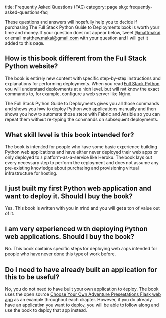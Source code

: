 title: Frequently Asked Questions (FAQ)
category: page
slug: frequently-asked-questions-faq

These questions and answers will hopefully help you to decide if purchasing
The Full Stack Python Guide to Deployments book is worth your time and money.
If your question does not appear below, tweet 
[@mattmakai](https://twitter.com/mattmakai) or email matthew.makai@gmail.com 
with your question and I will get it added to this page.


## How is this book different from the Full Stack Python website?
The book is entirely new content with specific step-by-step instructions
and explanations for performing deployments. When you read 
[Full Stack Python](http://www.fullstackpython.com/) you will understand
deployments at a high level, but will not know the exact commands to, for 
example, configure a web server like Nginx. 

The Full Stack Python Guide to Deployments gives you all those commands and 
shows you how to deploy Python web applications manually and then shows you
how to automate those steps with Fabric and Ansible so you can repeat them
without re-typing the commands on subsequent deployments.



## What skill level is this book intended for?
The book is intended for people who have some basic experience building
Python web applications and have either never deployed their web apps
or only deployed to a platform-as-a-service like Heroku. The book lays out
every necessary step to perform the deployment and does not assume any
pre-existing knowledge about purchasing and provisioning virtual 
infrastructure for hosting.



## I just built my first Python web application and want to deploy it. Should I buy the book?
Yes. This book is written with you in mind and you will get a ton of value
out of it.



## I am very experienced with deploying Python web applications. Should I buy the book?
No. This book contains specific steps for deploying web apps intended for
people who have never done this type of work before.



## Do I need to have already built an application for this to be useful?
No, you do not need to have built your own application to deploy. The book 
uses the open source 
[Choose Your Own Adventure Presentations Flask web app](https://github.com/makaimc/choose-your-own-adventure-presentations)
as an example throughout each chapter. However, if you do already have an 
application you want to deploy, you will be able to follow along and use 
the book to deploy that app instead.

